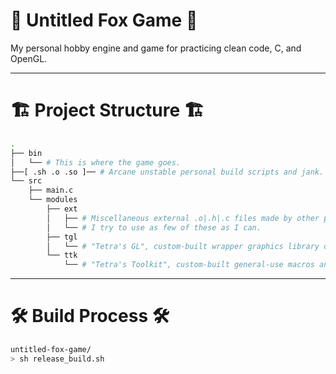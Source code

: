# 🦊 Untitled Fox Game 🦊

My personal hobby engine and game for practicing clean code, C, and OpenGL.

---

# 🏗️ Project Structure 🏗️
```sh
.
├── bin
│   └── # This is where the game goes.
├──[ .sh .o .so ]── # Arcane unstable personal build scripts and jank. Magic. Do not touch. 
└── src
    ├── main.c
    └── modules
        ├── ext
        │   ├── # Miscellaneous external .o|.h|.c files made by other people.
        │   └── # I try to use as few of these as I can.
        ├── tgl
        │   └── # "Tetra's GL", custom-built wrapper graphics library over OpenGL and GLFW.
        └── ttk
            └── # "Tetra's Toolkit", custom-built general-use macros and data structures.
```

---

# 🛠️ Build Process 🛠️
```sh
untitled-fox-game/
> sh release_build.sh
```
